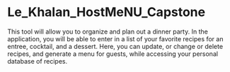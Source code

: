 # Le_Khalan_HostMeNU_Capstone

This tool will allow you to organize and plan
out a dinner party. In the application, you will be able to enter in a list of your favorite
recipes for an entree, cocktail, and a dessert. Here, you can update, or change or delete
recipes, and generate a menu for guests, while accessing your personal database of
recipes.